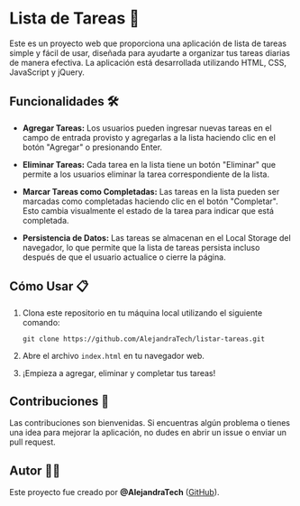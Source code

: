 # Lista de Tareas 📝

Este es un proyecto web que proporciona una aplicación de lista de tareas simple y fácil de usar, diseñada para ayudarte a organizar tus tareas diarias de manera efectiva. La aplicación está desarrollada utilizando HTML, CSS, JavaScript y jQuery.

## Funcionalidades 🛠️

- **Agregar Tareas:** Los usuarios pueden ingresar nuevas tareas en el campo de entrada provisto y agregarlas a la lista haciendo clic en el botón "Agregar" o presionando Enter.

- **Eliminar Tareas:** Cada tarea en la lista tiene un botón "Eliminar" que permite a los usuarios eliminar la tarea correspondiente de la lista.

- **Marcar Tareas como Completadas:** Las tareas en la lista pueden ser marcadas como completadas haciendo clic en el botón "Completar". Esto cambia visualmente el estado de la tarea para indicar que está completada.

- **Persistencia de Datos:** Las tareas se almacenan en el Local Storage del navegador, lo que permite que la lista de tareas persista incluso después de que el usuario actualice o cierre la página.

## Cómo Usar 📋

1. Clona este repositorio en tu máquina local utilizando el siguiente comando:

       git clone https://github.com/AlejandraTech/listar-tareas.git

3. Abre el archivo `index.html` en tu navegador web.

4. ¡Empieza a agregar, eliminar y completar tus tareas!

## Contribuciones 🤝

Las contribuciones son bienvenidas. Si encuentras algún problema o tienes una idea para mejorar la aplicación, no dudes en abrir un issue o enviar un pull request.

## Autor 👩‍💻

Este proyecto fue creado por **@AlejandraTech** ([GitHub](https://github.com/AlejandraTech)).
